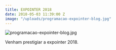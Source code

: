 ```yaml
---
title: EXPOINTER 2018
date: 2018-05-03 11:39:00 Z
image: "/uploads/programacao-expointer-blog.jpg"
---
```


![programacao-expointer-blog.jpg](/uploads/programacao-expointer-blog.jpg)

Venham prestigiar a expointer 2018.